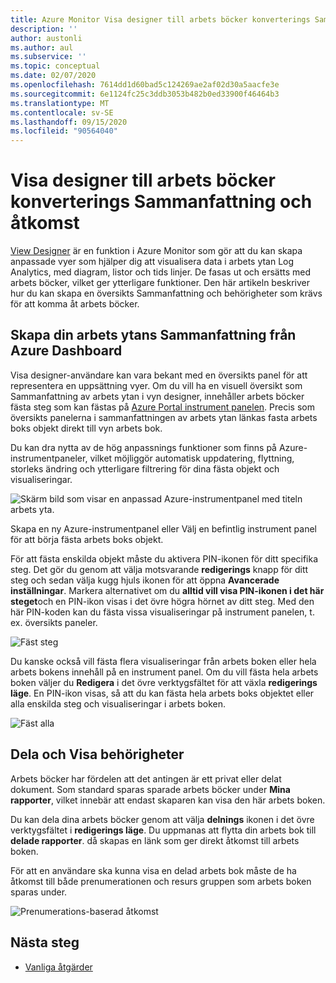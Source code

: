 ```yaml
---
title: Azure Monitor Visa designer till arbets böcker konverterings Sammanfattning och åtkomst
description: ''
author: austonli
ms.author: aul
ms.subservice: ''
ms.topic: conceptual
ms.date: 02/07/2020
ms.openlocfilehash: 7614dd1d60bad5c124269ae2af02d30a5aacfe3e
ms.sourcegitcommit: 6e1124fc25c3ddb3053b482b0ed33900f46464b3
ms.translationtype: MT
ms.contentlocale: sv-SE
ms.lasthandoff: 09/15/2020
ms.locfileid: "90564040"
---
```

# <a name="view-designer-to-workbooks-conversion-summary-and-access"></a>Visa designer till arbets böcker konverterings Sammanfattning och åtkomst
[View Designer](view-designer.md) är en funktion i Azure Monitor som gör att du kan skapa anpassade vyer som hjälper dig att visualisera data i arbets ytan Log Analytics, med diagram, listor och tids linjer. De fasas ut och ersätts med arbets böcker, vilket ger ytterligare funktioner. Den här artikeln beskriver hur du kan skapa en översikts Sammanfattning och behörigheter som krävs för att komma åt arbets böcker.

## <a name="creating-your-workspace-summary-from-azure-dashboard"></a>Skapa din arbets ytans Sammanfattning från Azure Dashboard
Visa designer-användare kan vara bekant med en översikts panel för att representera en uppsättning vyer. Om du vill ha en visuell översikt som Sammanfattning av arbets ytan i vyn designer, innehåller arbets böcker fästa steg som kan fästas på [Azure Portal instrument panelen](../../azure-portal/azure-portal-dashboards.md). Precis som översikts panelerna i sammanfattningen av arbets ytan länkas fasta arbets boks objekt direkt till vyn arbets bok.

Du kan dra nytta av de hög anpassnings funktioner som finns på Azure-instrumentpaneler, vilket möjliggör automatisk uppdatering, flyttning, storleks ändring och ytterligare filtrering för dina fästa objekt och visualiseringar. 

![Skärm bild som visar en anpassad Azure-instrumentpanel med titeln arbets yta.](media/view-designer-conversion-access/dashboard.png)

Skapa en ny Azure-instrumentpanel eller Välj en befintlig instrument panel för att börja fästa arbets boks objekt.

För att fästa enskilda objekt måste du aktivera PIN-ikonen för ditt specifika steg. Det gör du genom att välja motsvarande **redigerings** knapp för ditt steg och sedan välja kugg hjuls ikonen för att öppna **Avancerade inställningar**. Markera alternativet om du **alltid vill visa PIN-ikonen i det här steget**och en PIN-ikon visas i det övre högra hörnet av ditt steg. Med den här PIN-koden kan du fästa vissa visualiseringar på instrument panelen, t. ex. översikts paneler.

![Fäst steg](media/view-designer-conversion-access/pin-step.png)


Du kanske också vill fästa flera visualiseringar från arbets boken eller hela arbets bokens innehåll på en instrument panel. Om du vill fästa hela arbets boken väljer du **Redigera** i det övre verktygsfältet för att växla **redigerings läge**. En PIN-ikon visas, så att du kan fästa hela arbets boks objektet eller alla enskilda steg och visualiseringar i arbets boken.

![Fäst alla](media/view-designer-conversion-access/pin-all.png)



## <a name="sharing-and-viewing-permissions"></a>Dela och Visa behörigheter 
Arbets böcker har fördelen att det antingen är ett privat eller delat dokument. Som standard sparas sparade arbets böcker under **Mina rapporter**, vilket innebär att endast skaparen kan visa den här arbets boken.

Du kan dela dina arbets böcker genom att välja **delnings** ikonen i det övre verktygsfältet i **redigerings läge**. Du uppmanas att flytta din arbets bok till **delade rapporter**. då skapas en länk som ger direkt åtkomst till arbets boken.

För att en användare ska kunna visa en delad arbets bok måste de ha åtkomst till både prenumerationen och resurs gruppen som arbets boken sparas under.

![Prenumerations-baserad åtkomst](media/view-designer-conversion-access/subscription-access.png)

## <a name="next-steps"></a>Nästa steg

- [Vanliga åtgärder](view-designer-conversion-tasks.md)